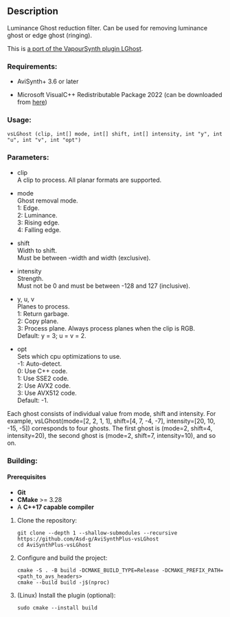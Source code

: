 ## Description

Luminance Ghost reduction filter. Can be used for removing luminance ghost or edge ghost (ringing).

This is [a port of the VapourSynth plugin LGhost](https://github.com/HomeOfVapourSynthEvolution/VapourSynth-LGhost).

### Requirements:

- AviSynth+ 3.6 or later

- Microsoft VisualC++ Redistributable Package 2022 (can be downloaded from [here](https://github.com/abbodi1406/vcredist/releases))

### Usage:

```
vsLGhost (clip, int[] mode, int[] shift, int[] intensity, int "y", int "u", int "v", int "opt")
```

### Parameters:

- clip\
    A clip to process. All planar formats are supported.

- mode\
    Ghost removal mode.\
    1: Edge.\
    2: Luminance.\
    3: Rising edge.\
    4: Falling edge.

- shift\
    Width to shift.\
    Must be between -width and width (exclusive).

- intensity\
    Strength.\
    Must not be 0 and must be between -128 and 127 (inclusive).

- y, u, v\
    Planes to process.\
    1: Return garbage.\
    2: Copy plane.\
    3: Process plane. Always process planes when the clip is RGB.\
    Default: y = 3; u = v = 2.

- opt\
    Sets which cpu optimizations to use.\
    -1: Auto-detect.\
    0: Use C++ code.\
    1: Use SSE2 code.\
    2: Use AVX2 code.\
    3: Use AVX512 code.\
    Default: -1.

Each ghost consists of individual value from mode, shift and intensity. For example, vsLGhost(mode=[2, 2, 1, 1], shift=[4, 7, -4, -7], intensity=[20, 10, -15, -5]) corresponds to four ghosts. The first ghost is (mode=2, shift=4, intensity=20), the second ghost is (mode=2, shift=7, intensity=10), and so on.

### Building:

#### Prerequisites
- **Git**
- **CMake** >= 3.28
- A **C++17 capable compiler**

1.  Clone the repository:

    ```
    git clone --depth 1 --shallow-submodules --recursive https://github.com/Asd-g/AviSynthPlus-vsLGhost
    cd AviSynthPlus-vsLGhost
    ```

2.  Configure and build the project:

    ```
    cmake -S . -B build -DCMAKE_BUILD_TYPE=Release -DCMAKE_PREFIX_PATH=<path_to_avs_headers>
    cmake --build build -j$(nproc)
    ```

3.  (Linux) Install the plugin (optional):

    ```
    sudo cmake --install build
    ```
